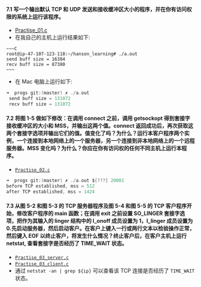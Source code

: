 #### 7.1 写一个输出默认 TCP 和 UDP 发送和接收缓冲区大小的程序，并在你有访问权限的系统上运行该程序。

   * [Practise_01.c]()
   * 在我自己的主机上运行结果如下:
      
	~~~C
	root@ip-47-107-123-118:~/hanson_learning# ./a.out 
	send buff size = 16384
	recv buff size = 87380
	~~~  
      
   * 在 Mac 电脑上运行如下:

   ~~~C
   ➜  progs git:(master) ✗ ./a.out
	send buff size = 131072
	recv buff size = 131072
   ~~~
   
#### 7.2 将图 1-5 做如下修改：在调用 connect 之前，调用 getsockopt 得到套接字接收缓冲区的大小和 MSS，并输出这两个值。connect 返回成功后，再次获取这两个套接字选项并输出它们的值。值变化了吗？为什么？运行本客户程序两个实例，一个连接到本地网络上的一个服务器，另一个连接到非本地网络上的一个远程服务器。MSS 变化吗？为什么？你应在你有访问权的任何不同主机上运行本程序。

   * [`Practise_02.c`]()
   
   ~~~C
   ➜  progs git:(master) ✗ ./a.out ${???} 20001
   before TCP established, mss = 512
   after TCP established, mss = 1424
   ~~~
   
#### 7.3 从图 5-2 和图 5-3 的 TCP 服务器程序及图 5-4 和图 5-5 的 TCP 客户程序开始，修改客户程序的 main 函数；在调用 exit 之前设置 SO_LINGER 套接字选项，把作为其输入的 linger 结构中的 l_onoff 成员设置为 1，l_linger 成员设置为 0.先启动服务器，然后启动客户。在客户上键入一行或两行文本以检验操作正常，然后键入 EOF 以终止客户，将发生什么情况？终止客户后，在客户主机上运行 netstat, 查看套接字是否经历了 TIME_WAIT 状态。

  * [`Practise_03_server.c`]()
  * [`Practise_03_client.c`]()
  * 通过 `netstat -an | grep ${ip}` 可以查看该 TCP 连接是否经历了 `TIME_WAIT` 状态。




